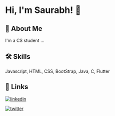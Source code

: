 
# Hi, I'm Saurabh! 👋


## 🚀 About Me
I'm a CS student ...


## 🛠 Skills
Javascript, HTML, CSS, BootStrap, Java, C, Flutter


## 🔗 Links
[![linkedin](https://img.shields.io/badge/linkedin-0A66C2?style=for-the-badge&logo=linkedin&logoColor=white)](https://www.linkedin.com/in/saurabh-daware/)

[![twitter](https://img.shields.io/badge/twitter-1DA1F2?style=for-the-badge&logo=twitter&logoColor=white)](https://twitter.com/SaurabhD3/)
